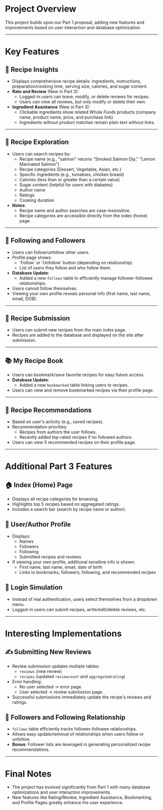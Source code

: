 # Project Overview

This project builds upon our Part 1 proposal, adding new features and improvements based on user interaction and database optimization.

---

# Key Features

## 🥘 Recipe Insights
- Displays comprehensive recipe details: ingredients, instructions, preparation/cooking time, serving size, calories, and sugar content.
- **Rate and Review** (New in Part 3):
  - Logged-in users can leave, modify, or delete reviews for recipes.
  - Users can view all reviews, but only modify or delete their own.
- **Ingredient Assistance** (New in Part 3):
  - Clickable ingredients show related Whole Foods products (company name, product name, price, and purchase link).
  - Ingredients without product matches remain plain text without links.

---

## 🔎 Recipe Exploration
- Users can search recipes by:
  - Recipe name (e.g., "salmon" returns "Smoked Salmon Dip," "Lemon Marinated Salmon")
  - Recipe categories (Dessert, Vegetable, Asian, etc.)
  - Specific ingredients (e.g., tomatoes, chicken breast)
  - Calories (less than or greater than a certain value)
  - Sugar content (helpful for users with diabetes)
  - Author name
  - Ratings
  - Cooking duration
- **Notes**:
  - Recipe name and author searches are case-insensitive.
  - Recipe categories are accessible directly from the index (home) page.

---

## 👥 Following and Followers
- Users can follow/unfollow other users.
- Profile page shows:
  - 'Follow' or 'Unfollow' button (depending on relationship).
  - List of users they follow and who follow them.
- **Database Update**:
  - Added a new `follows` table to efficiently manage follower-followee relationships.
- Users cannot follow themselves.
- Viewing your own profile reveals personal info (first name, last name, email, DOB).

---

## 📝 Recipe Submission
- Users can submit new recipes from the main index page.
- Recipes are added to the database and displayed on the site after submission.

---

## 📚 My Recipe Book
- Users can bookmark/save favorite recipes for easy future access.
- **Database Update**:
  - Added a new `bookmarked` table linking users to recipes.
- Users can view and remove bookmarked recipes via their profile page.

---

## 🎯 Recipe Recommendations
- Based on user's activity (e.g., saved recipes).
- Recommendation priorities:
  - Recipes from authors the user follows.
  - Recently added top-rated recipes if no followed authors.
- Users can view 5 recommended recipes on their profile page.

---

# Additional Part 3 Features

## 🏠 Index (Home) Page
- Displays all recipe categories for browsing.
- Highlights top 5 recipes based on aggregated ratings.
- Includes a search bar (search by recipe name or author).

## 👤 User/Author Profile
- Displays:
  - Names
  - Followers
  - Following
  - Submitted recipes and reviews
- If viewing your own profile, additional sensitive info is shown:
  - First name, last name, email, date of birth
  - Links to bookmarks, followers, following, and recommended recipes

## 🔐 Login Simulation
- Instead of real authentication, users select themselves from a dropdown menu.
- Logged-in users can submit recipes, write/edit/delete reviews, etc.

---

# Interesting Implementations

## ✍️ Submitting New Reviews
- Review submission updates multiple tables:
  - `reviews` (new review)
  - `recipes` (updated `reviewcount` and `aggregatedrating`)
- Error handling:
  - No user selected → error page.
  - User selected → review submission page.
- Successful submissions immediately update the recipe's reviews and ratings.

## 🔗 Followers and Following Relationship
- `follows` table efficiently tracks follower-followee relationships.
- Allows easy update/removal of relationships when users follow or unfollow.
- **Bonus**: Follower lists are leveraged in generating personalized recipe recommendations.

---

# Final Notes
- The project has evolved significantly from Part 1 with many database optimizations and user interaction improvements.
- New features like Rating/Review, Ingredient Assistance, Bookmarking, and Profile Pages greatly enhance the user experience.
